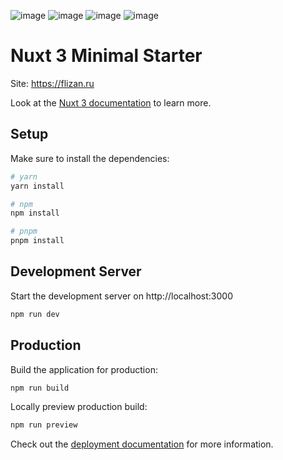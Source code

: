 ![image](https://github.com/user-attachments/assets/ba28e763-18b8-46aa-ae8e-1481e0ba4ce6)
![image](https://github.com/user-attachments/assets/f48afcab-c929-4e7a-9b69-8412e3649da1)
![image](https://github.com/user-attachments/assets/c57a360e-eae1-4f3e-9f3b-7794285d5bf6)
![image](https://github.com/user-attachments/assets/dfa78957-0f36-4d94-bf07-e205a7394f27)


# Nuxt 3 Minimal Starter

Site: https://flizan.ru

Look at the [Nuxt 3 documentation](https://nuxt.com/docs/getting-started/introduction) to learn more.

## Setup

Make sure to install the dependencies:

```bash
# yarn
yarn install

# npm
npm install

# pnpm
pnpm install
```

## Development Server

Start the development server on http://localhost:3000

```bash
npm run dev
```

## Production

Build the application for production:

```bash
npm run build
```

Locally preview production build:

```bash
npm run preview
```

Check out the [deployment documentation](https://nuxt.com/docs/getting-started/deployment) for more information.
